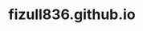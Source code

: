 # fizull836.github.io
<html>
  <head>
    <title>test</title>
      <body>
<a href="html>the link is here</a>
  </body>
  </head>
</html>
